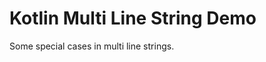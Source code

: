 Kotlin Multi Line String Demo
=============================

Some special cases in multi line strings.